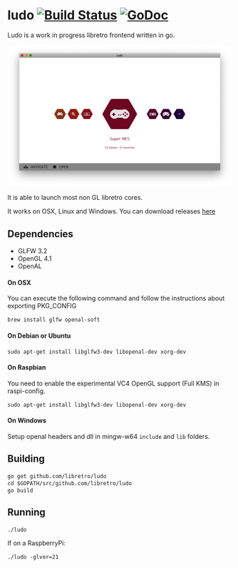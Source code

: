 # ludo [![Build Status](https://travis-ci.org/libretro/ludo.svg?branch=master)](https://travis-ci.org/libretro/ludo) [![GoDoc](https://godoc.org/github.com/libretro/ludo?status.svg)](https://godoc.org/github.com/libretro/ludo)

Ludo is a work in progress libretro frontend written in go.

<img src="https://raw.githubusercontent.com/kivutar/ludo-assets/master/illustration.png" />

It is able to launch most non GL libretro cores.

It works on OSX, Linux and Windows. You can download releases [here](https://github.com/libretro/ludo/releases)

## Dependencies

 * GLFW 3.2
 * OpenGL 4.1
 * OpenAL

#### On OSX

You can execute the following command and follow the instructions about exporting PKG_CONFIG

    brew install glfw openal-soft

#### On Debian or Ubuntu

    sudo apt-get install libglfw3-dev libopenal-dev xorg-dev

#### On Raspbian

You need to enable the experimental VC4 OpenGL support (Full KMS) in raspi-config.

    sudo apt-get install libglfw3-dev libopenal-dev xorg-dev

#### On Windows

Setup openal headers and dll in mingw-w64 `include` and `lib` folders.

## Building

    go get github.com/libretro/ludo
    cd $GOPATH/src/github.com/libretro/ludo
    go build

## Running

    ./ludo

If on a RaspberryPi:

    ./ludo -glver=21
